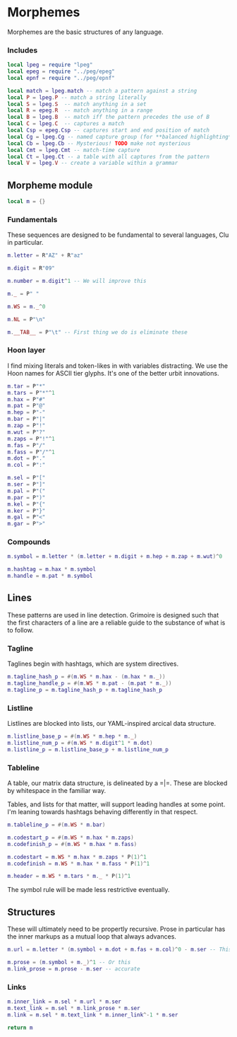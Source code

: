 # Morphemes

 Morphemes are the basic structures of any language.


### Includes

```lua
local lpeg = require "lpeg"
local epeg = require "../peg/epeg"
local epnf = require "../peg/epnf"

local match = lpeg.match -- match a pattern against a string
local P = lpeg.P -- match a string literally
local S = lpeg.S  -- match anything in a set
local R = epeg.R  -- match anything in a range
local B = lpeg.B  -- match iff the pattern precedes the use of B
local C = lpeg.C  -- captures a match
local Csp = epeg.Csp -- captures start and end position of match
local Cg = lpeg.Cg -- named capture group (for **balanced highlighting**)
local Cb = lpeg.Cb -- Mysterious! TODO make not mysterious
local Cmt = lpeg.Cmt -- match-time capture
local Ct = lpeg.Ct -- a table with all captures from the pattern
local V = lpeg.V -- create a variable within a grammar
```
## Morpheme module

```lua
local m = {}
```
### Fundamentals

  These sequences are designed to be fundamental to several languages, Clu
in particular.

```lua
m.letter = R"AZ" + R"az"

m.digit = R"09"

m.number = m.digit^1 -- We will improve this

m._ = P" "

m.WS = m._^0

m.NL = P"\n"

m.__TAB__ = P"\t" -- First thing we do is eliminate these
```
### Hoon layer

  I find mixing literals and token-likes in with variables distracting.
We use the Hoon names for ASCII tier glyphs.  It's one of the better urbit
innovations.

```lua
m.tar = P"*"
m.tars = P"*"^1
m.hax = P"#"
m.pat = P"@"
m.hep = P"-"
m.bar = P"|"
m.zap = P"!"
m.wut = P"?"
m.zaps = P"!"^1
m.fas = P"/"
m.fass = P"/"^1
m.dot = P"."
m.col = P":"

m.sel = P"["
m.ser = P"]"
m.pal = P"("
m.par = P")"
m.kel = P"{"
m.ker = P"}"
m.gal = P"<"
m.gar = P">"
```
### Compounds

```lua
m.symbol = m.letter * (m.letter + m.digit + m.hep + m.zap + m.wut)^0

m.hashtag = m.hax * m.symbol
m.handle = m.pat * m.symbol
```
## Lines

  These patterns are used in line detection.  Grimoire is designed such that
the first characters of a line are a reliable guide to the substance of what
is to follow. 


### Tagline

  Taglines begin with hashtags, which are system directives.

```lua
m.tagline_hash_p = #(m.WS * m.hax - (m.hax * m._))
m.tagline_handle_p = #(m.WS * m.pat - (m.pat * m._))
m.tagline_p = m.tagline_hash_p + m.tagline_hash_p
```
### Listline 

  Listlines are blocked into lists, our YAML-inspired arcical data
structure. 

```lua
m.listline_base_p = #(m.WS * m.hep * m._)
m.listline_num_p = #(m.WS * m.digit^1 * m.dot)
m.listline_p = m.listline_base_p + m.listline_num_p
```
### Tableline

  A table, our matrix data structure, is delineated by a =|=.  These
are blocked by whitespace in the familiar way. 


Tables, and lists for that matter, will support leading handles at 
some point.  I'm leaning towards hashtags behaving differently in that
respect.

```lua
m.tableline_p = #(m.WS * m.bar)

m.codestart_p = #(m.WS * m.hax * m.zaps)
m.codefinish_p = #(m.WS * m.hax * m.fass)

m.codestart = m.WS * m.hax * m.zaps * P(1)^1
m.codefinish = m.WS * m.hax * m.fass * P(1)^1

m.header = m.WS * m.tars * m._ * P(1)^1 
```

 The symbol rule will be made less restrictive eventually. 


## Structures

  These will ultimately need to be propertly recursive.  Prose in particular
has the inner markups as a mutual loop that always advances. 

```lua
m.url = m.letter * (m.symbol + m.dot + m.fas + m.col)^0 - m.ser -- This is definitely not right at all

m.prose = (m.symbol + m._)^1 -- Or this
m.link_prose = m.prose - m.ser -- accurate
```
### Links

```lua
m.inner_link = m.sel * m.url * m.ser
m.text_link = m.sel * m.link_prose * m.ser
m.link = m.sel * m.text_link * m.inner_link^-1 * m.ser 
```
```lua
return m
```
